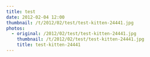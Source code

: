 ```yaml
---
title: test
date: 2012-02-04 12:00
thumbnail: /t/2012/02/test/test-kitten-24441.jpg
photos:
  - original: /2012/02/test/test-kitten-24441.jpg
    thumbnail: /t/2012/02/test/test-kitten-24441.jpg
    title: test-kitten-24441
---
```

